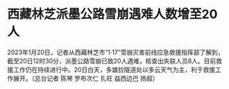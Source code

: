 # 西藏林芝派墨公路雪崩遇难人数增至20人

2023年1月20日，记者从西藏林芝市“1·17”雪崩灾害前线应急救援指挥部了解到，截至20日12时30分，派墨公路雪崩已致20人遇难，核查出失联人员8人。目前救援工作仍在持续进行中。20日白天，多雄拉隧道处以多云天气为主，利于救援工作展开。（总台记者
陈琴 罗布次仁 扎旺 益西边巴 扬超）

